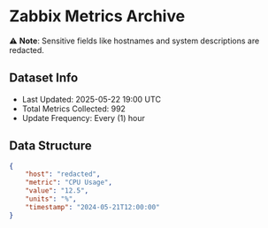 # Zabbix Metrics Archive

⚠️ **Note**: Sensitive fields like hostnames and system descriptions are redacted.

## Dataset Info
- Last Updated: 2025-05-22 19:00 UTC
- Total Metrics Collected: 992
- Update Frequency: Every (1) hour

## Data Structure
```json
{
    "host": "redacted",
    "metric": "CPU Usage",
    "value": "12.5",
    "units": "%",
    "timestamp": "2024-05-21T12:00:00"
}
```
